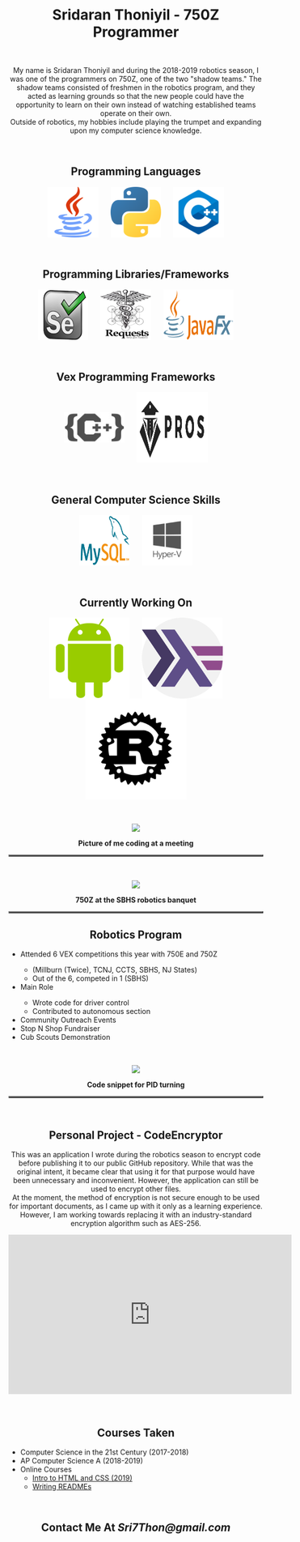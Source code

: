 <h1 align = "center"><b>Sridaran Thoniyil - 750Z Programmer</b></h1>
<p><br/></p>

<center>
  <p>
    My name is Sridaran Thoniyil and during the 2018-2019 robotics season, I was one of the programmers on 750Z, one of the two "shadow teams." The shadow teams consisted of freshmen in the robotics program, and they acted as learning grounds so that the new people could have the opportunity to learn on their own instead of watching established teams operate on their own.<br/>Outside of robotics, my hobbies include playing the trumpet and expanding upon my computer science knowledge.
  </p>
<p><br/></p>

<h2 align = "center">Programming Languages</h2>

<center>
  <img src = "/java.png" title = "Java" width = "100" height = "100" align = "center" hspace = "10"/>
  <img src = "/python.png" title = "Python" width = "100" height = "100" align = "center" hspace = "10"/>
  <img src = "/c++.png" title = "C++" width = "100" height = "100" align = "center" hspace = "10"/>
</center>
  
<p><br/></p>

<h2 align = "center">Programming Libraries/Frameworks</h2>

<center>
  <img src = "/selenium.png" title = "Selenium WebDriver" width = "100" height = "100" align = "center" hspace = "10"/>
  <img src = "/requests.png" title = "Requests (Python)" width = "100" height = "100" align = "center" hspace = "10"/>
  <img src = "/javafx.png" title = "JavaFX" width = "140" height = "100" align = "center" hspace = "10"/>
</center>

<p><br/></p>

<h2 align = "center">Vex Programming Frameworks</h2>

<center>
  <img src = "/vexc++pro.jpeg" title = "Vex C++ Pro" width = "120" height = "60" align = "center" hspace = "10"/>
  <img src = "/pros.svg" title = "PROS V5" width = "140" height = "140" align = "center" hspace = "10"/>
</center>
                                                                                
<p><br/></p>                                                                          

<h2 align = "center">General Computer Science Skills</h2>

<center>
  <img src = "/mysql.png" title = "MySQL" width = "100" height = "100" align = "center" hspace = "10"/>
  <img src = "/hyper-v.png" title = "Hyper-V" width = "100" height = "100" align = "center" hspace = "10"/>
</center>

<p><br/></p>

<h2 align = "center">Currently Working On</h2>

<center>
  <img src = "/android-logo.png" title = "Android" width = "160" height = "160" align = "center" hspace = "10"/>
  <img src = "/haskell.png" title = "Haskell" width = "160" height = "160" align = "center" hspace = "10"/>
  <img src = "/rust.svg" title = "Rust" width = "200" height = "200" align = "center" hspace = "10"/>
</center>

<p><br/></p>

<center>
  <table border = "2">
    <tr>
      <image src = "/Me.jpg" align = "center"/>
    </tr>
    <tr>
      <p><b>Picture of me coding at a meeting</b></p>
    </tr>
  </table>
</center>

<p><br/></p>

<center>
  <table border = "2">
    <tr>
      <image src = "/Team.jpg" align = "center"/>
    </tr>
    <tr>
      <p><b>750Z at the SBHS robotics banquet</b></p>
    </tr>
  </table>
</center>

<h2 align = "center">Robotics Program</h2>  

<ul align = "left">
  <li align = "left">Attended 6 VEX competitions this year with 750E and 750Z</li>
  <ul align = "left">
    <li align = "left" >(Millburn (Twice), TCNJ, CCTS, SBHS, NJ States)</li>
    <li align = "left">Out of the 6, competed in 1 (SBHS)</li>
  </ul>
  <li align = "left">Main Role</li>
  <ul align = "left">
    <li align = "left">Wrote code for driver control</li>
    <li align = "left">Contributed to autonomous section</li>
  </ul>
  <li align = "left">Community Outreach Events</li>
  <li align = "left">Stop N Shop Fundraiser</li>
  <li align = "left">Cub Scouts Demonstration</li>
</ul>  

<p><br/></p>

<center>
  <table border = "2">
    <tr>
      <image src = "/pidcode.png" align = "center"/>
    </tr>
    <tr>
      <p><b>Code snippet for PID turning</b></p>
    </tr>
  </table>
</center>

<p><br/></p>

<h2 align = "center">Personal Project - CodeEncryptor</h2>
<p>This was an application I wrote during the robotics season to encrypt code before publishing it to our public GitHub repository. While that was the original intent, it became clear that using it for that purpose would have been unnecessary and inconvenient. However, the application can still be used to encrypt other files.<br/>At the moment, the method of encryption is not secure enough to be used for important documents, as I came up with it only as a learning experience. However, I am working towards replacing it with an industry-standard encryption algorithm such as AES-256.<br/></p>

<center>
  <iframe width="560" height="315" src="https://www.youtube.com/embed/bi8tS71rItM?rel=0" frameborder="0" allow="accelerometer; autoplay; encrypted-media; gyroscope; picture-in-picture" allowfullscreen></iframe>
</center>

<p><br/></p>  

<h2 align = "center">Courses Taken</h2>
<ul>
  <li align = "left">Computer Science in the 21st Century (2017-2018)</li>
  <li align = "left">AP Computer Science A (2018-2019)</li>
  <li align = "left">Online Courses
    <ul>
      <li align = "left"><a href = "https://www.udacity.com/course/intro-to-html-and-css--ud001">Intro to HTML and CSS (2019)</a></li>
      <li align = "left"><a href = "https://www.udacity.com/course/writing-readmes--ud777">Writing READMEs</a></li>
    </ul>
  </li>
</ul>

<p><br/></p>  
  
<h2 align = "center">Contact Me At <em>Sri7Thon@gmail.com</em></h2>

